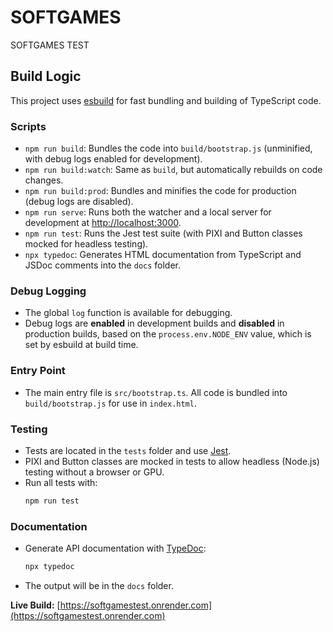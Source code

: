 # SOFTGAMES

SOFTGAMES TEST

## Build Logic

This project uses [esbuild](https://esbuild.github.io/) for fast bundling and building of TypeScript code.

### Scripts

- `npm run build`: Bundles the code into `build/bootstrap.js` (unminified, with debug logs enabled for development).
- `npm run build:watch`: Same as `build`, but automatically rebuilds on code changes.
- `npm run build:prod`: Bundles and minifies the code for production (debug logs are disabled).
- `npm run serve`: Runs both the watcher and a local server for development at [http://localhost:3000](http://localhost:3000).
- `npm run test`: Runs the Jest test suite (with PIXI and Button classes mocked for headless testing).
- `npx typedoc`: Generates HTML documentation from TypeScript and JSDoc comments into the `docs` folder.

### Debug Logging

- The global `log` function is available for debugging.
- Debug logs are **enabled** in development builds and **disabled** in production builds, based on the `process.env.NODE_ENV` value, which is set by esbuild at build time.

### Entry Point

- The main entry file is `src/bootstrap.ts`. All code is bundled into `build/bootstrap.js` for use in `index.html`.

### Testing

- Tests are located in the `tests` folder and use [Jest](https://jestjs.io/).
- PIXI and Button classes are mocked in tests to allow headless (Node.js) testing without a browser or GPU.
- Run all tests with:
  ```bash
  npm run test
  ```

### Documentation

- Generate API documentation with [TypeDoc](https://typedoc.org/):
  ```bash
  npx typedoc
  ```
- The output will be in the `docs` folder.

**Live Build:** [https://softgamestest.onrender.com](https://softgamestest.onrender.com)
